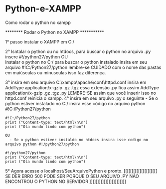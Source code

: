 # Python-e-XAMPP
Como rodar o python no xampp

******** Rodar o Python no XAMPP ***********

  1° passo instalar o XAMPP em C:/
  
  2° Isntalar o python ou no htdocs, para buscar o python no arquivo .py insere #!/python27/python
   OU  
     Instalar o python no C:/ para buscar o python instalado insira em seu arquivo #!C:/Python27/python lembre-se CUIDADO 
     com o nome das pastas em maiúsculas ou minusculas isso faz diferença.
 
  3° insira em seu arquivo C:\xampp\apache\conf\httpd.conf insira em AddType application/x-gzip .gz .tgz essa extensão .py fica assim AddType application/x-gzip .gz .tgz .py 
     LEMBRE-SE assim que você inserir isso no httpd.conf reinicia o xampp.
  4° insira em seu arquivo .py o seguinte 
      - Se o python estiver instalado no C:/ insira esse código no arquivo python #!C:/Python27/python		

	#!C:/Python27/python
	print ("Content-type: text/html\n\n")
	print ("Ola mundo lindo com python")
	
	OU
      - Se o python estiver instaldo no htdocs insira isse codigo no arquivo python #!/python27/python
	
	#!/python27/python
	print ("Content-type: text/html\n\n")
	print ("Ola mundo lindo com python")
		
  5° Agora acesse o localhost/SeuArquivoPython e pronto. 
 [[[[[[[[[[[[[[[[[[[[[ SE DER ERRO 500 PODE SER PORQUE O SEU ARQUIVO .PY NÃO ENCONTROU O PYTHON NO SERVIDOR ]]]]]]]]]]]]]]]]]]]]]]] 
